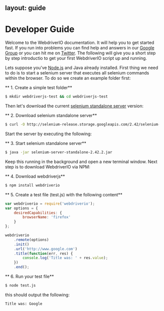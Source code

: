 layout: guide
---

# Developer Guide

Welcome to the WebdriverIO documentation. It will help you to get started fast. If you run into problems you can
find help and answers in our [Google Group](https://groups.google.com/forum/#!forum/wdjs) or you can hit me on
[Twitter](https://twitter.com/webdriverio). The following will give you a short step by step introductio to get
your first WebdriverIO script up and running.

Lets suppose you've [Node.js](http://nodejs.org/) and Java already installed. First thing we need to do is to
start a selenium server that executes all selenium commands within the browser. To do so we create an example
folder first:

** 1. Create a simple test folder**
```sh
$ mkdir webdriverjs-test && cd webdriverjs-test
```

Then let's download the current [selenium standalone server](http://docs.seleniumhq.org/download/) version:

** 2. Download selenium standalone server**
```sh
$ curl -O http://selenium-release.storage.googleapis.com/2.42/selenium-server-standalone-2.42.2.jar
```

Start the server by executing the following:

** 3. Start selenium standalone server**
```sh
$ java -jar selenium-server-standalone-2.42.2.jar
```

Keep this running in the background and open a new terminal window. Next step is to download WebdriverIO via
NPM:

** 4. Download webdriverjs**
```sh
$ npm install webdriverio
```

** 5. Create a test file (test.js) with the following content**
```js
var webdriverio = require('webdriverio');
var options = {
    desiredCapabilities: {
        browserName: 'firefox'
    }
};

webdriverio
    .remote(options)
    .init()
    .url('http://www.google.com')
    .title(function(err, res) {
        console.log('Title was: ' + res.value);
    })
    .end();
```

** 6. Run your test file**
```sh
$ node test.js
```

this should output the following:

```sh
Title was: Google
```

